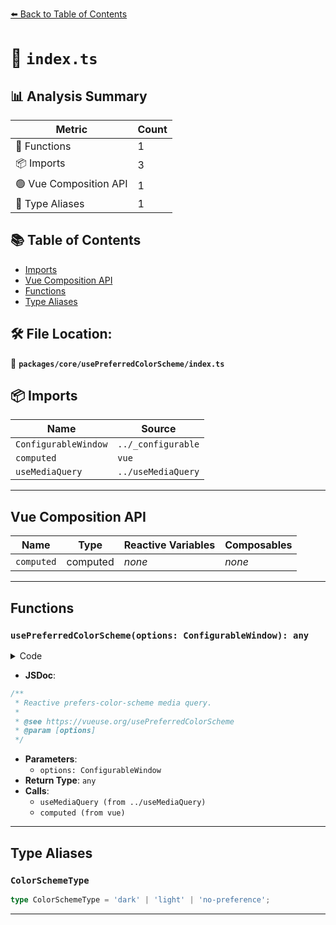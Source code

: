 [⬅️ Back to Table of Contents](../../../index.md)

# 📄 `index.ts`

## 📊 Analysis Summary

| Metric | Count |
|--------|-------|
| 🔧 Functions | 1 |
| 📦 Imports | 3 |
| 🟢 Vue Composition API | 1 |
| 📑 Type Aliases | 1 |

## 📚 Table of Contents

- [Imports](#imports)
- [Vue Composition API](#vue-composition-api)
- [Functions](#functions)
- [Type Aliases](#type-aliases)

## 🛠️ File Location:
📂 **`packages/core/usePreferredColorScheme/index.ts`**

## 📦 Imports

| Name | Source |
|------|--------|
| `ConfigurableWindow` | `../_configurable` |
| `computed` | `vue` |
| `useMediaQuery` | `../useMediaQuery` |


---

## Vue Composition API

| Name | Type | Reactive Variables | Composables |
|------|------|-------------------|-------------|
| `computed` | computed | *none* | *none* |


---

## Functions

### `usePreferredColorScheme(options: ConfigurableWindow): any`

<details><summary>Code</summary>

```ts
export function usePreferredColorScheme(options?: ConfigurableWindow) {
  const isLight = useMediaQuery('(prefers-color-scheme: light)', options)
  const isDark = useMediaQuery('(prefers-color-scheme: dark)', options)

  return computed<ColorSchemeType>(() => {
    if (isDark.value)
      return 'dark'
    if (isLight.value)
      return 'light'
    return 'no-preference'
  })
}
```
</details>

- **JSDoc**:
```ts
/**
 * Reactive prefers-color-scheme media query.
 *
 * @see https://vueuse.org/usePreferredColorScheme
 * @param [options]
 */
```

- **Parameters**:
  - `options: ConfigurableWindow`
- **Return Type**: `any`
- **Calls**:
  - `useMediaQuery (from ../useMediaQuery)`
  - `computed (from vue)`

---

## Type Aliases

### `ColorSchemeType`

```ts
type ColorSchemeType = 'dark' | 'light' | 'no-preference';
```


---